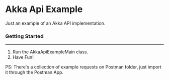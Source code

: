 # Akka Api Example 

Just an example of an Akka API implementation.

### Getting Started
--- --- ---
1. Run the AkkaApiExampleMain class.
2. Have Fun!

PS: There's a collection of example requests on Postman folder, just import it through the Postman App.
